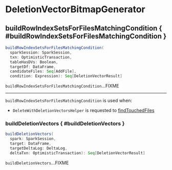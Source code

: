 # DeletionVectorBitmapGenerator

## buildRowIndexSetsForFilesMatchingCondition { #buildRowIndexSetsForFilesMatchingCondition }

```scala
buildRowIndexSetsForFilesMatchingCondition(
  sparkSession: SparkSession,
  txn: OptimisticTransaction,
  tableHasDVs: Boolean,
  targetDf: DataFrame,
  candidateFiles: Seq[AddFile],
  condition: Expression): Seq[DeletionVectorResult]
```

`buildRowIndexSetsForFilesMatchingCondition`...FIXME

---

`buildRowIndexSetsForFilesMatchingCondition` is used when:

* `DeleteWithDeletionVectorsHelper` is requested to [findTouchedFiles](DeleteWithDeletionVectorsHelper.md#findTouchedFiles)

### buildDeletionVectors { #buildDeletionVectors }

```scala
buildDeletionVectors(
  spark: SparkSession,
  target: DataFrame,
  targetDeltaLog: DeltaLog,
  deltaTxn: OptimisticTransaction): Seq[DeletionVectorResult]
```

`buildDeletionVectors`...FIXME

